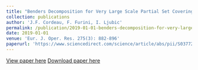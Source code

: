 ```yaml
---
title: "Benders Decomposition for Very Large Scale Partial Set Covering and Maximal Covering Problems"
collection: publications
author: 'J.F. Cordeau, F. Furini, I. Ljubic'
permalink: /publication/2019-01-01-benders-decomposition-for-very-large-scale-partial-set-covering-and-maximal-covering-problems
date: 2019-01-01
venue: 'Eur. J. Oper. Res. 275(3): 882-896'
paperurl: 'https://www.sciencedirect.com/science/article/abs/pii/S0377221718310737'
---
```

[View paper here](https://www.sciencedirect.com/science/article/abs/pii/S0377221718310737)
[Download paper here](http://www.optimization-online.org/DB_HTML/2018/06/6665.html)
